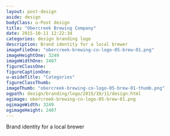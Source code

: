 ```yaml
---
layout: post-design
aside: design
bodyClass: u-Post design
title: "Obercreek Brewing Company"
date: 2015-10-11 12:22:34
categories: design branding logo
description: Brand identity for a local brewer 
imageFileOne: "obercreek-brewing-co-logo-05-brew-01.png"
imageHeightOne: 3249
imageWidthOne: 2407
figureClassOne:
figureCaptionOne:
u-asideTitle: "Categories"
figureClassThumb:
imageThumb: "obercreek-brewing-co-logo-05-brew-01-thumb.png"
ogpath: design/branding/logo/2015/10/11/design.html
ogimage: obercreek-brewing-co-logo-05-brew-01.png
ogimageWidth: 3249
ogimageHeight: 2407
---
```


Brand identity for a local brewer
